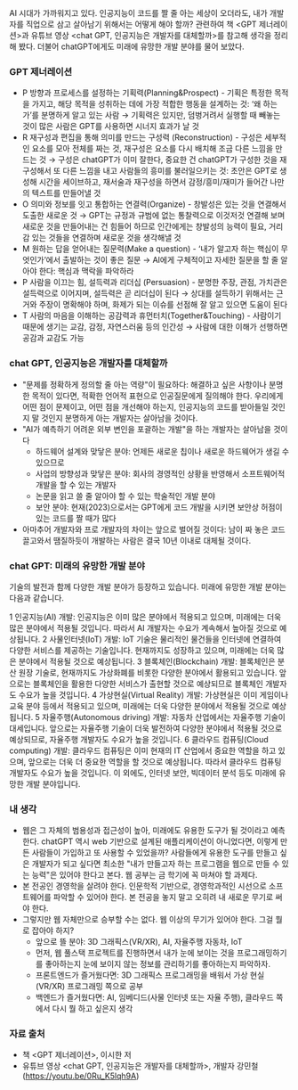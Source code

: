 AI 시대가 가까워지고 있다. 인공지능이 코드를 짤 줄 아는 세상이 오더라도, 내가 개발자를 직업으로 삼고 살아남기 위해서는 어떻게 해야 할까? 관련하여 책 <GPT 제너레이션>과 유튜브 영상 <chat GPT, 인공지능은 개발자를 대체할까>를 참고해 생각을 정리해 봤다. 더불어 chatGPT에게도 미래에 유망한 개발 분야를 물어 보았다.

### GPT 제너레이션
- P 방향과 프로세스를 설정하는 기획력(Planning&Prospect) - 기획은 특정한 목적을 가지고, 해당 목적을 성취하는 데에 가장 적합한 행동을 설계하는 것: ‘왜 하는가’를 분명하게 알고 있는 사람 → 기획력은 있지만, 덤벙거려서 실행할 때 빼놓는 것이 많은 사람은 GPT를 사용하면 시너지 효과가 날 것
- R 재구성과 편집을 통해 의미를 만드는 구성력 (Reconstruction) - 구성은 세부적인 요소를 모아 전체를 짜는 것, 재구성은 요소를 다시 배치해 조금 다른 느낌을 만드는 것 → 구성은 chatGPT가 이미 잘한다, 중요한 건 chatGPT가 구성한 것을 재구성해서 또 다른 느낌을 내고 사람들의 흥미를 불러일으키는 것: 초안은 GPT로 생성해 시간을 세이브하고, 재서술과 재구성을 하면서 감정/흥미/재미가 들어간 나만의 텍스트를 만들어낼 것
- O 의미와 정보를 잇고 통합하는 연결력(Organize) - 창발성은 있는 것을 연결해서 도출한 새로운 것 → GPT는 규정과 규범에 없는 통찰력으로 이것저것 연결해 보며 새로운 것을 만들어내는 건 힘들어 하므로 인간에게는 창발성의 능력이 필요, 거리감 있는 것들을 연결하며 새로운 것을 생각해낼 것
- M 원하는 답을 얻어내는 질문력(Make a question) - ‘내가 알고자 하는 핵심이 무엇인가’에서 출발하는 것이 좋은 질문 → AI에게 구체적이고 자세한 질문을 할 줄 알아야 한다: 핵심과 맥락을 파악하라
- P 사람을 이끄는 힘, 설득력과 리더십 (Persuasion) - 분명한 주장, 관점, 가치관은 설득력으로 이어지며, 설득력은 곧 리더십이 된다 → 상대를 설득하기 위해서는 근거와 주장이 명확해야 하며, 화제가 되는 이슈를 선점해 잘 알고 있으면 도움이 된다
- T 사람의 마음을 이해하는 공감력과 휴먼터치(Together&Touching) - 사람이기 때문에 생기는 교감, 감정, 자연스러움 등의 인간성 → 사람에 대한 이해가 선행하면 공감과 교감도 가능

### chat GPT, 인공지능은 개발자를 대체할까
- "문제를 정확하게 정의할 줄 아는 역량"이 필요하다: 해결하고 싶은 사항이나 분명한 목적이 있다면, 적확한 언어적 표현으로 인공질문에게 질의해야 한다. 우리에게 어떤 점이 문제이고, 어떤 점을 개선해야 하는지, 인공지능의 코드를 받아들일 것인지 말 것인지 분명하게 아는 개발자는 살아남을 것이다.
- "AI가 예측하기 어려운 외부 변인을 포괄하는 개발"을 하는 개발자는 살아남을 것이다
    - 하드웨어 설계와 맞닿은 분야: 언제든 새로운 칩이나 새로운 하드웨어가 생길 수 있으므로
    - 사업의 방향성과 맞닿은 분야: 회사의 경영적인 상황을 반영해서 소프트웨어적 개발을 할 수 있는 개발자
    - 논문을 읽고 쓸 줄 알아야 할 수 있는 학술적인 개발 분야
    - 보안 분야: 현재(2023)으로서는 GPT에게 코드 개발을 시키면 보안상 허점이 있는 코드를 짤 때가 많다
- 아마추어 개발자와 프로 개발자의 차이는 앞으로 벌어질 것이다: 남이 짜 놓은 코드 끌고와서 땜질하듯이 개발하는 사람은 결국 10년 이내로 대체될 것이다.

### chat GPT: 미래의 유망한 개발 분야

기술의 발전과 함께 다양한 개발 분야가 등장하고 있습니다. 미래에 유망한 개발 분야는 다음과 같습니다.

1 인공지능(AI) 개발: 인공지능은 이미 많은 분야에서 적용되고 있으며, 미래에는 더욱 많은 분야에서 적용될 것입니다. 따라서 AI 개발자는 수요가 계속해서 높아질 것으로 예상됩니다.
2 사물인터넷(IoT) 개발: IoT 기술은 물리적인 물건들을 인터넷에 연결하여 다양한 서비스를 제공하는 기술입니다. 현재까지도 성장하고 있으며, 미래에는 더욱 많은 분야에서 적용될 것으로 예상됩니다.
3 블록체인(Blockchain) 개발: 블록체인은 분산 원장 기술로, 현재까지도 가상화폐를 비롯한 다양한 분야에서 활용되고 있습니다. 앞으로는 블록체인을 활용한 다양한 서비스가 출현할 것으로 예상되므로 블록체인 개발자도 수요가 높을 것입니다.
4 가상현실(Virtual Reality) 개발: 가상현실은 이미 게임이나 교육 분야 등에서 적용되고 있으며, 미래에는 더욱 다양한 분야에서 적용될 것으로 예상됩니다.
5 자율주행(Autonomous driving) 개발: 자동차 산업에서는 자율주행 기술이 대세입니다. 앞으로는 자율주행 기술이 더욱 발전하여 다양한 분야에서 적용될 것으로 예상되므로, 자율주행 개발자도 수요가 높을 것입니다.
6 클라우드 컴퓨팅(Cloud computing) 개발: 클라우드 컴퓨팅은 이미 현재의 IT 산업에서 중요한 역할을 하고 있으며, 앞으로는 더욱 더 중요한 역할을 할 것으로 예상됩니다. 따라서 클라우드 컴퓨팅 개발자도 수요가 높을 것입니다.
이 외에도, 인터넷 보안, 빅데이터 분석 등도 미래에 유망한 개발 분야입니다.

### 내 생각
- 웹은 그 자체의 범용성과 접근성이 높아, 미래에도 유용한 도구가 될 것이라고 예측한다. chatGPT 역시 web 기반으로 설계된 애플리케이션이 아니었다면, 이렇게 만든 사람들이 가입하고 또 사용할 수 있었을까? 사람들에게 유용한 도구를 만들고 싶은 개발자가 되고 싶다면 최소한 "내가 만들고자 하는 프로그램을 웹으로 만들 수 있는 능력"은 있어야 한다고 본다. 웹 공부는 금 학기에 꼭 마쳐야 할 과제다.
- 본 전공인 경영학을 살려야 한다. 인문학적 기반으로, 경영학과적인 시선으로 소프트웨어를 파악할 수 있어야 한다. 본 전공을 놓지 말고 오히려 내 새로운 무기로 써야 한다.
- 그렇지만 웹 자체만으로 승부할 수는 없다. 웹 이상의 무기가 있어야 한다. 그걸 뭘로 잡아야 하지?
    - 앞으로 뜰 분야: 3D 그래픽스(VR/XR), AI, 자율주행 자동차, IoT
    - 먼저, 웹 풀스택 프로젝트를 진행하면서 내가 눈에 보이는 것을 프로그래밍하기를 좋아하는지 눈에 보이지 않는 정보를 관리하기를 좋아하는지 파악하자.
    - 프론트엔드가 즐거웠다면: 3D 그래픽스 프로그래밍을 배워서 가상 현실(VR/XR) 프로그래밍 쪽으로 공부
    - 백엔드가 즐거웠다면: AI, 임베디드(사물 인터넷 또는 자율 주행), 클라우드 쪽에서 다시 뭘 하고 싶은지 생각

### 자료 출처
- 책 <GPT 제너레이션>, 이시한 저
- 유튜브 영상 <chat GPT, 인공지능은 개발자를 대체할까>, 개발자 강민철 (https://youtu.be/0Ru_K5lqh9A)
